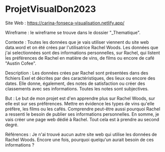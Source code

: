 # ProjetVisualDon2023
Site Web : https://carina-fonseca-visualisation.netlify.app/

Wireframe : le wireframe se trouve dans le dossier "_Thematique".

Contexte : Toutes les données que je vais utiliser viennent du site web data.word et on été crées par l'utilisatrice Rachel Woods. Les données que j'ai selectionnées sont des informations personnelles, sur Rachel, qui listent les préférences de Rachel en matière de vins, de films ou encore de café "Austin Cofee".

Description : Les données crées par Rachel sont présentées dans des fichiers Exel et décrites par des caractéristiques, des lieux ou encore des dates. Elle donne, également, des notes de satisfaction ou créer des classements avec ses informations. Toutes les notes sont subjectives.

But : Le but de mon projet est d'en apprendre plus sur Rachel Woods, sur elle est sur ses préférences. Mettre en évidence les types de vins qu'elle préfère, les films ou les cafés. Comprendre peut-être aussi pourquoi Rachel a ressenti le besoin de publier ses informations personnelles. En somme, je vais créer une page web dédié à Rachel. Tout cela est à prendre au second degré.

Références : Je n'ai trouvé aucun autre site web qui utilise les données de Rachel Woods. Encore une fois, pourquoi quelqu'un aurait besoin de ces informations ?
